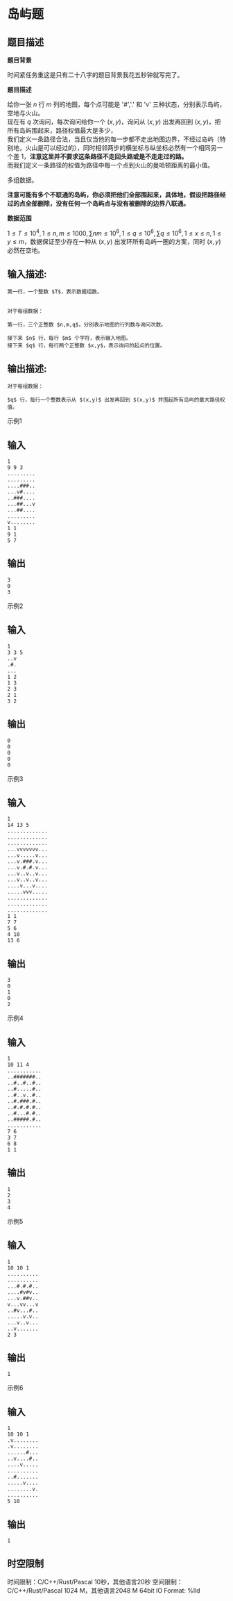 # 岛屿题

## 题目描述

**题目背景**

时间紧任务重这是只有二十八字的题目背景我花五秒钟就写完了。  


**题目描述**

给你一张 $n$ 行 $m$ 列的地图，每个点可能是 '#','.' 和 'v' 三种状态，分别表示岛屿，空地与火山。  
现在有 $q$ 次询问，每次询问给你一个 $(x,y)$，询问从 $(x,y)$ 出发再回到 $(x,y)$，把所有岛屿围起来，路径权值最大是多少，  
我们定义一条路径合法，当且仅当他的每一步都不走出地图边界，不经过岛屿（特别地，火山是可以经过的），同时相邻两步的横坐标与纵坐标必然有一个相同另一个差 $1$，**注意这里并不要求这条路径不走回头路或是不走走过的路。**  
而我们定义一条路径的权值为路径中每一个点到火山的曼哈顿距离的最小值。 

多组数据。 

**注意可能有多个不联通的岛屿，你必须把他们全部围起来，具体地，假设把路径经过的点全部删除，没有任何一个岛屿点与没有被删除的边界八联通。**  


**数据范围**

$1\leqslant T\leqslant 10^4, 1\leqslant n,m\leqslant 1000,\sum nm\leqslant 10^6,1\leqslant q\leqslant 10^6,\sum q \leqslant 10^6,1\leqslant x\leqslant n,1\leqslant y\leqslant m$，数据保证至少存在一种从 $(x,y)$ 出发环所有岛屿一圈的方案，同时 $(x,y)$ 必然在空地。 

## 输入描述:
    
    
    第一行，一个整数 $T$，表示数据组数。  
    
    
    对于每组数据：
    
    第一行，三个正整数 $n,m,q$，分别表示地图的行列数与询问次数。
    
    接下来 $n$ 行，每行 $m$ 个字符，表示输入地图。  
    接下来 $q$ 行，每行两个正整数 $x,y$，表示询问的起点的位置。

## 输出描述:
    
    
    对于每组数据：
    
    $q$ 行，每行一个整数表示从 $(x,y)$ 出发再回到 $(x,y)$ 并围起所有岛屿的最大路径权值。

示例1 

## 输入
    
    
    1
    9 9 3
    .........
    .........
    ....###..
    ...v#....
    ..###....
    ...##...v
    ...##....
    .........
    v........
    1 1
    9 1
    5 7

## 输出
    
    
    3
    0
    3

示例2 

## 输入
    
    
    1
    3 3 5
    ..v
    .#.
    ...
    1 2
    1 3
    2 3
    2 1
    3 2

## 输出
    
    
    0
    0
    0
    0
    0

示例3 

## 输入
    
    
    1
    14 13 5
    .............
    .............
    .............
    ...vvvvvvv...
    ...v.....v...
    ...v.###.v...
    ...v.#.#.v...
    ...v..v..v...
    ...v..v..v...
    ....v...v....
    .....vvv.....
    .............
    .............
    .............
    1 1
    7 7
    5 6
    4 10
    13 6

## 输出
    
    
    3
    0
    1
    0
    2

示例4 

## 输入
    
    
    1
    10 11 4
    ...........
    ..#######..
    ..#..#..#..
    ..#.....#..
    ..#..v..#..
    ..#.###.#..
    ..#.#.#.#..
    ..#...#.#..
    ..#####.#..
    ...........
    7 6
    3 7
    6 8
    1 1

## 输出
    
    
    1
    2
    3
    4

示例5 

## 输入
    
    
    1
    10 10 1
    ..........
    ..........
    ...#.#.#..
    ....#v#v..
    ...v.##v..
    v...vv...v
    ..#v...#..
    .....v.v..
    ...v..v...
    ..v.......
    2 3

## 输出
    
    
    1

示例6 

## 输入
    
    
    1
    10 10 1
    .v........
    .v........
    ......#...
    ..v....#..
    ....v.....
    ..........
    ..#.......
    .....v....
    ........v.
    ..........
    5 10

## 输出
    
    
    1


## 时空限制

时间限制：C/C++/Rust/Pascal 10秒，其他语言20秒
空间限制：C/C++/Rust/Pascal 1024 M，其他语言2048 M
64bit IO Format: %lld